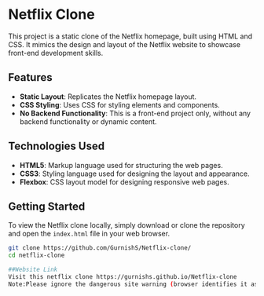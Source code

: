 # Netflix Clone

This project is a static clone of the Netflix homepage, built using HTML and CSS. It mimics the design and layout of the Netflix website to showcase front-end development skills.

## Features

- **Static Layout**: Replicates the Netflix homepage layout.
- **CSS Styling**: Uses CSS for styling elements and components.
- **No Backend Functionality**: This is a front-end project only, without any backend functionality or dynamic content.

## Technologies Used

- **HTML5**: Markup language used for structuring the web pages.
- **CSS3**: Styling language used for designing the layout and appearance.
- **Flexbox**: CSS layout model for designing responsive web pages.

## Getting Started

To view the Netflix clone locally, simply download or clone the repository and open the `index.html` file in your web browser.

```bash
git clone https://github.com/GurnishS/Netflix-clone/
cd netflix-clone

##Website Link
Visit this netflix clone https://gurnishs.github.io/Netflix-clone
Note:Please ignore the dangerous site warning (browser identifies it as phishing site)
